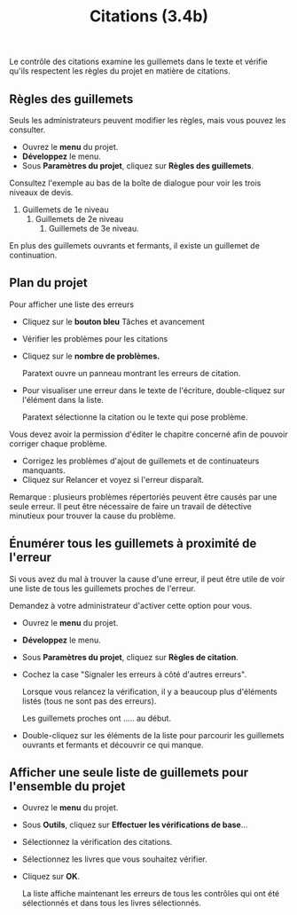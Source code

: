 ﻿---
title: Citations (3.4b)
---
Le contrôle des citations examine les guillemets dans le texte et vérifie qu'ils respectent les règles du projet en matière de citations.

## Règles des guillemets

Seuls les administrateurs peuvent modifier les règles, mais vous pouvez les consulter.

-   Ouvrez le **menu** du projet.
-   **Développez** le menu.
-   Sous **Paramètres du projet**, cliquez sur **Règles des guillemets**.

Consultez l'exemple au bas de la boîte de dialogue pour voir les trois niveaux de devis.

1.  Guillemets de 1e niveau
    1.  Guillemets de 2e niveau
        1.  Guillemets de 3e niveau.

En plus des guillemets ouvrants et fermants, il existe un guillemet de continuation.

## Plan du projet

Pour afficher une liste des erreurs

-   Cliquez sur le **bouton bleu** Tâches et avancement
-   Vérifier les problèmes pour les citations
-   Cliquez sur le **nombre de problèmes.**

    Paratext ouvre un panneau montrant les erreurs de citation.

-   Pour visualiser une erreur dans le texte de l'écriture, double-cliquez sur l'élément dans la liste.

    Paratext sélectionne la citation ou le texte qui pose problème.

Vous devez avoir la permission d'éditer le chapitre concerné afin de pouvoir corriger chaque problème.

-   Corrigez les problèmes d'ajout de guillemets et de continuateurs manquants.
-   Cliquez sur Relancer et voyez si l'erreur disparaît.

Remarque : plusieurs problèmes répertoriés peuvent être causés par une seule erreur. Il peut être nécessaire de faire un travail de détective minutieux pour trouver la cause du problème.

## Énumérer tous les guillemets à proximité de l'erreur

Si vous avez du mal à trouver la cause d'une erreur, il peut être utile de voir une liste de tous les guillemets proches de l'erreur.

Demandez à votre administrateur d'activer cette option pour vous.

-   Ouvrez le **menu** du projet.
-   **Développez** le menu.
-   Sous **Paramètres du projet**, cliquez sur **Règles de citation**.
-   Cochez la case "Signaler les erreurs à côté d'autres erreurs".

    Lorsque vous relancez la vérification, il y a beaucoup plus d'éléments listés (tous ne sont pas des erreurs).

    Les guillemets proches ont ..... au début.

-   Double-cliquez sur les éléments de la liste pour parcourir les guillemets ouvrants et fermants et découvrir ce qui manque.

## Afficher une seule liste de guillemets pour l'ensemble du projet

-   Ouvrez le **menu** du projet.
-   Sous **Outils**, cliquez sur **Effectuer les vérifications de base**...
-   Sélectionnez la vérification des citations.
-   Sélectionnez les livres que vous souhaitez vérifier.
-   Cliquez sur **OK**.

    La liste affiche maintenant les erreurs de tous les contrôles qui ont été sélectionnés et dans tous les livres sélectionnés.

